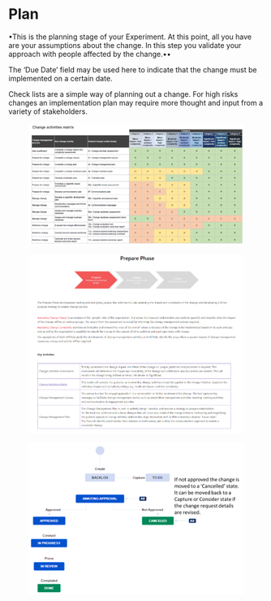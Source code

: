 # Plan

•This is the planning stage of your Experiment. At this point, all you have are your assumptions about the change. In this step you validate your approach with people affected by the change.••

The ‘Due Date’ field may be used here to indicate that the change must be implemented on a certain date.

Check lists are a simple way of planning out a change. For high risks changes an implementation plan may require more thought and input from a variety of stakeholders.

<figure><img src="../../.gitbook/assets/image (1) (1) (1).png" alt=""><figcaption></figcaption></figure>

<figure><img src="../../.gitbook/assets/image (32).png" alt=""><figcaption></figcaption></figure>

<figure><img src="../../.gitbook/assets/image (43).png" alt=""><figcaption></figcaption></figure>
